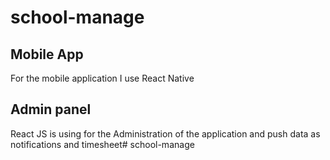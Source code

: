 # school-manage
## Mobile App
For the mobile application I use React Native 

## Admin panel
React JS is using for the Administration of the application and push data as notifications and timesheet# school-manage

